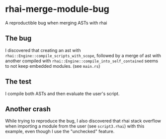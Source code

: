 # rhai-merge-module-bug
A reproductible bug when merging ASTs with rhai

## The bug

I discovered that creating an ast with `rhai::Engine::compile_scripts_with_scope`, followed by a merge of ast with another compiled with `rhai::Engine::compile_into_self_contained` seems to not keep embedded modules. (see `main.rs`)

## The test

I compile both ASTs and then evaluate the user's script.

## Another crash

While trying to reproduce the bug, I also discovered that rhai stack overflow when importing a module from the user (see `script3.rhai`) with this example, even though I use the "unchecked" feature.